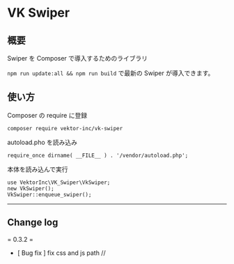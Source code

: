 # VK Swiper

## 概要

Swiper を Composer で導入するためのライブラリ

`npm run update:all && npm run build` で最新の Swiper が導入できます。


## 使い方

Composer の require に登録
```
composer require vektor-inc/vk-swiper
```

autoload.pho を読み込み
```
require_once dirname( __FILE__ ) . '/vendor/autoload.php';
```

本体を読み込んで実行

```
use VektorInc\VK_Swiper\VkSwiper;
new VkSwiper();
VkSwiper::enqueue_swiper();
```

---

## Change log

= 0.3.2 =
* [ Bug fix ] fix css and js path //